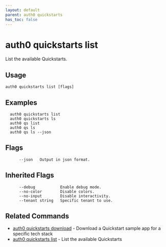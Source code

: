 ```yaml
---
layout: default
parent: auth0 quickstarts
has_toc: false
---
```

# auth0 quickstarts list

List the available Quickstarts.

## Usage
```
auth0 quickstarts list [flags]
```

## Examples

```
  auth0 quickstarts list
  auth0 quickstarts ls
  auth0 qs list
  auth0 qs ls
  auth0 qs ls --json
```


## Flags

```
      --json   Output in json format.
```


## Inherited Flags

```
      --debug           Enable debug mode.
      --no-color        Disable colors.
      --no-input        Disable interactivity.
      --tenant string   Specific tenant to use.
```


## Related Commands

- [auth0 quickstarts download](auth0_quickstarts_download.md) - Download a Quickstart sample app for a specific tech stack
- [auth0 quickstarts list](auth0_quickstarts_list.md) - List the available Quickstarts


